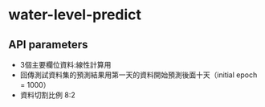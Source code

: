 # water-level-predict

## API parameters 
- 3個主要欄位資料:線性計算用
- 回傳測試資料集的預測結果用第一天的資料開始預測後面十天（initial epoch = 1000）
- 資料切割比例 8:2
